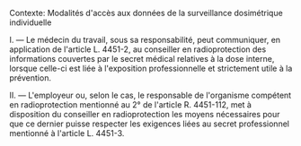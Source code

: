 Contexte: Modalités d'accès aux données de la surveillance dosimétrique individuelle

I. — Le médecin du travail, sous sa responsabilité, peut communiquer, en application de l'article L. 4451-2, au conseiller en radioprotection des informations couvertes par le secret médical relatives à la dose interne, lorsque celle-ci est liée à l'exposition professionnelle et strictement utile à la prévention.

II. — L'employeur ou, selon le cas, le responsable de l'organisme compétent en radioprotection mentionné au 2° de l'article R. 4451-112, met à disposition du conseiller en radioprotection les moyens nécessaires pour que ce dernier puisse respecter les exigences liées au secret professionnel mentionné à l'article L. 4451-3.